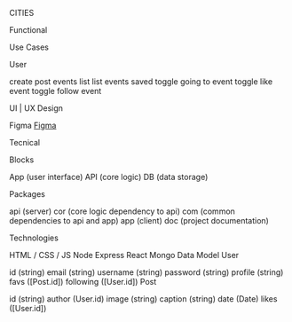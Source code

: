 CITIES

Functional

Use Cases

User

create post
events list
list events saved
toggle going to event
toggle like event
toggle follow event

UI | UX Design

Figma
[Figma](https://www.figma.com/design/2Jqh5rduEoNJAEK8olefch/cities-%7C-project?node-id=0-1&t=SdWvjTUZBZDr1jqC-1)

Tecnical

Blocks

App (user interface)
API (core logic)
DB (data storage)

Packages

api (server)
cor (core logic dependency to api)
com (common dependencies to api and app)
app (client)
doc (project documentation)

Technologies

HTML / CSS / JS
Node
Express
React
Mongo
Data Model
User

id (string)
email (string)
username (string)
password (string)
profile (string)
favs ([Post.id])
following ([User.id])
Post

id (string)
author (User.id)
image (string)
caption (string)
date (Date)
likes ([User.id])
